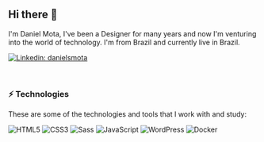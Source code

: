 ## Hi there 👋

I'm Daniel Mota, I've been a Designer for many years and now I'm venturing into the world of technology. I'm from Brazil and currently live in Brazil.

[![Linkedin: danielsmota](https://img.shields.io/badge/-Linkedin-blue?style=flat&logo=Linkedin&logoColor=white&link=https://www.linkedin.com/in/danielsmota/)](https://www.linkedin.com/in/danielsmota/)

<br/>

### ⚡️ Technologies

These are some of the technologies and tools that I work with and study:

![HTML5](https://img.shields.io/badge/-HTML5-E34F26?style=flat&logo=html5&logoColor=white)
![CSS3](https://img.shields.io/badge/-CSS3-1572B6?style=flat&logo=css3)
![Sass](https://img.shields.io/badge/-Sass-CC6699?style=flat&logo=sass&logoColor=white)
![JavaScript](https://img.shields.io/badge/-JavaScript-grey?style=flat&logo=javascript)
![WordPress](https://img.shields.io/badge/-WordPress-003c56?style=flat&logo=wordpress&logoColor=white)
![Docker](https://img.shields.io/badge/-Docker-1d63ed?style=flat&logo=docker&logoColor=white)

